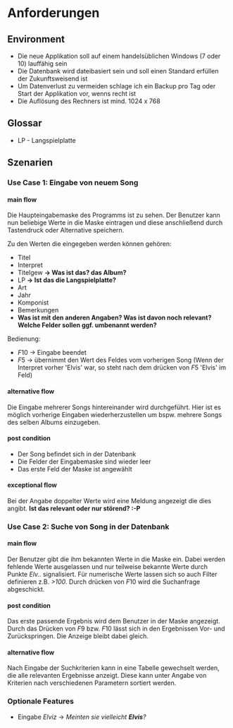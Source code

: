 # Anforderungen

## Environment

+ Die neue Applikation soll auf einem handelsüblichen Windows (7 oder 10) lauffähig sein
+ Die Datenbank wird dateibasiert sein und soll einen Standard erfüllen der Zukunftsweisend ist
+ Um Datenverlust zu vermeiden schlage ich ein Backup pro Tag oder Start der Applikation vor, wenns recht ist
+ Die Auflösung des Rechners ist mind. 1024 x 768

## Glossar

+ LP - Langspielplatte

## Szenarien

### Use Case 1: Eingabe von neuem Song

#### main flow

Die Haupteingabemaske des Programms ist zu sehen. Der Benutzer kann nun beliebige Werte in die Maske eintragen und diese anschließend durch Tastendruck oder Alternative speichern.

Zu den Werten die eingegeben werden können gehören:

+ Titel
+ Interpret
+ Titelgew **-> Was ist das? das Album?**
+ LP **-> Ist das die Langspielplatte?**
+ Art
+ Jahr
+ Komponist
+ Bemerkungen
+ **Was ist mit den anderen Angaben? Was ist davon noch relevant? Welche Felder sollen ggf. umbenannt werden?**

Bedienung:

+ $F10$ -> Eingabe beendet
+ $F5$ -> übernimmt den Wert des Feldes vom vorherigen Song (Wenn der Interpret vorher 'Elvis' war, so steht nach dem drücken von $F5$ 'Elvis' im Feld)

#### alternative flow

Die Eingabe mehrerer Songs hintereinander wird durchgeführt. Hier ist es möglich vorherige Eingaben wiederherzustellen um bspw. mehrere Songs des selben Albums einzugeben.

#### post condition

+ Der Song befindet sich in der Datenbank
+ Die Felder der Eingabemaske sind wieder leer
+ Das erste Feld der Maske ist angewählt

#### exceptional flow

Bei der Angabe doppelter Werte wird eine Meldung angezeigt die dies angibt. **Ist das relevant oder nur störend? :-P**

### Use Case 2: Suche von Song in der Datenbank

#### main flow

Der Benutzer gibt die ihm bekannten Werte in die Maske ein. Dabei werden fehlende Werte ausgelassen und nur teilweise bekannte Werte durch Punkte *Elv..* signalisiert.
Für numerische Werte lassen sich so auch Filter definieren z.B. *>100*. Durch drücken von $F10$ wird die Suchanfrage abgeschickt.

#### post condition

Das erste passende Ergebnis wird dem Benutzer in der Maske angezeigt. Durch das Drücken von $F9$ bzw. $F10$ lässt sich in den Ergebnissen Vor- und Zurückspringen. Die Anzeige bleibt dabei gleich.

#### alternative flow

Nach Eingabe der Suchkriterien kann in eine Tabelle gewechselt werden, die alle relevanten Ergebnisse anzeigt. Diese kann unter Angabe von Kriterien nach verschiedenen Parametern sortiert werden.

### Optionale Features

+ Eingabe *Elviz* -> *Meinten sie vielleicht **Elvis**?*
